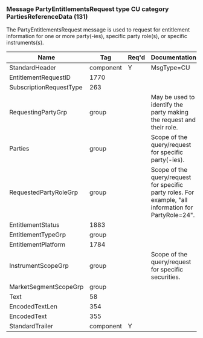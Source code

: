 ### Message PartyEntitlementsRequest type CU category PartiesReferenceData (131)

The PartyEntitlementsRequest message is used to request for entitlement information for one or more party(-ies), specific party role(s), or specific instruments(s).

| Name                    | Tag       | Req'd | Documentation                                                                                         |
|-------------------------|-----------|----------|-------------------------------------------------------------------------------------------------------|
| StandardHeader          | component |   Y   | MsgType=CU                                                                                            |
| EntitlementRequestID    | 1770      |       |                                                                                                       |
| SubscriptionRequestType | 263       |       |                                                                                                       |
| RequestingPartyGrp      | group     |       | May be used to identify the party making the request and their role.                                  |
| Parties                 | group     |       | Scope of the query/request for specific party(-ies).                                                  |
| RequestedPartyRoleGrp   | group     |       | Scope of the query/request for specific party roles. For example, "all information for PartyRole=24". |
| EntitlementStatus       | 1883      |       |                                                                                                       |
| EntitlementTypeGrp      | group     |       |                                                                                                       |
| EntitlementPlatform     | 1784      |       |                                                                                                       |
| InstrumentScopeGrp      | group     |       | Scope of the query/request for specific securities.                                                   |
| MarketSegmentScopeGrp   | group     |       |                                                                                                       |
| Text                    | 58        |       |                                                                                                       |
| EncodedTextLen          | 354       |       |                                                                                                       |
| EncodedText             | 355       |       |                                                                                                       |
| StandardTrailer         | component |   Y   |                                                                                                       |


